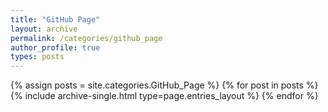 ```yaml
---
title: "GitHub Page"
layout: archive
permalink: /categories/github_page
author_profile: true
types: posts
---
```



{% assign posts = site.categories.GitHub_Page %}
{% for post in posts %}
 {% include archive-single.html type=page.entries_layout %} 
{% endfor %}